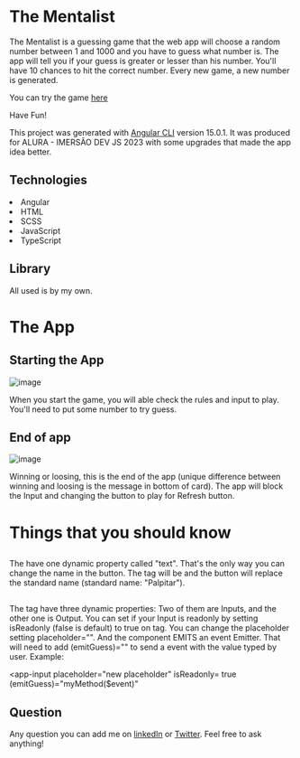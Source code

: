 # The Mentalist

The Mentalist is a guessing game that the web app will choose a random number between 1 and 1000 and you have to guess what number is. The app will tell you if your guess is greater or lesser than his number. You'll have 10 chances to hit the correct number. Every new game, a new number is generated.

You can try the game <a href="https://bryandev-aluramentalista.netlify.app/">here</a>

Have Fun!

This project was generated with [Angular CLI](https://github.com/angular/angular-cli) version 15.0.1. It was produced for ALURA - IMERSÃO DEV JS 2023 with some upgrades that made the app idea better.

## Technologies

<li>Angular
<li>HTML
<li>SCSS
<li>JavaScript
<li>TypeScript

## Library

All used is by my own.

# The App
## Starting the App

![image](https://user-images.githubusercontent.com/85527991/216012556-2a71a28d-6e7f-42ae-a4d1-683e6a48eaf8.png)

When you start the game, you will able check the rules and input to play. You'll need to put some number to try guess.

## End of app 

![image](https://user-images.githubusercontent.com/85527991/216012728-b7fa324f-2199-4d6f-a2c5-e5376c994a6d.png)

Winning or loosing, this is the end of the app (unique difference between winning and loosing is the message in bottom of card). The app will block the Input and changing the button to play for Refresh button.


# Things that you should know

## <app-button>
The <app-button> have one dynamic property called "text". That's the only way you can change the name in the button.
The tag will be <app-button text="your text here"> </app-button> and the button will replace the standard name (standard name: "Palpitar").

## <app-input>
The <app-input> tag have three dynamic properties: Two of them are Inputs, and the other one is Output. You can set if your Input is readonly by setting isReadonly (false is default) to true on tag. You can change the placeholder setting placeholder="". And the component EMITS an event Emitter. That will need to add (emitGuess)="" to send a event with the value typed by user. Example:

<app-input 
  placeholder="new placeholder"
  isReadonly= true
  (emitGuess)="myMethod($event)"
 >
 </app-input>
 
 ## Question
 
 Any question you can add me on <a href="https://www.linkedin.com/in/bryanolima/">linkedIn</a> or <a href="https://twitter.com/siujoga">Twitter</a>. Feel free to ask anything!
